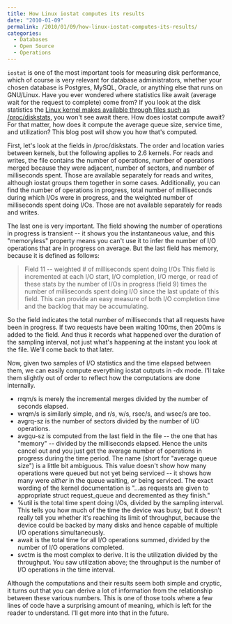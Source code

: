 ```yaml
---
title: How Linux iostat computes its results
date: "2010-01-09"
permalink: /2010/01/09/how-linux-iostat-computes-its-results/
categories:
  - Databases
  - Open Source
  - Operations
---
```

`iostat` is one of the most important tools for measuring disk performance, which of course is very relevant for database administrators, whether your chosen database is Postgres, MySQL, Oracle, or anything else that runs on GNU/Linux. Have you ever wondered where statistics like await (average wait for the request to complete) come from? If you look at the disk statistics the [Linux kernel makes available through files such as /proc/diskstats][1], you won't see await there. How does iostat compute await? For that matter, how does it compute the average queue size, service time, and utilization? This blog post will show you how that's computed.

First, let's look at the fields in /proc/diskstats. The order and location varies between kernels, but the following applies to 2.6 kernels. For reads and writes, the file contains the number of operations, number of operations merged because they were adjacent, number of sectors, and number of milliseconds spent. Those are available separately for reads and writes, although iostat groups them together in some cases. Additionally, you can find the number of operations in progress, total number of milliseconds during which I/Os were in progress, and the weighted number of milliseconds spent doing I/Os. Those are not available separately for reads and writes.

The last one is very important. The field showing the number of operations in progress is transient -- it shows you the instantaneous value, and this "memoryless" property means you can't use it to infer the number of I/O operations that are in progress on average. But the last field has memory, because it is defined as follows:

> Field 11 -- weighted # of milliseconds spent doing I/Os This field is incremented at each I/O start, I/O completion, I/O merge, or read of these stats by the number of I/Os in progress (field 9) times the number of milliseconds spent doing I/O since the last update of this field. This can provide an easy measure of both I/O completion time and the backlog that may be accumulating. 

So the field indicates the total number of milliseconds that all requests have been in progress. If two requests have been waiting 100ms, then 200ms is added to the field. And thus it records what happened over the duration of the sampling interval, not just what's happening at the instant you look at the file. We'll come back to that later.

Now, given two samples of I/O statistics and the time elapsed between them, we can easily compute everything iostat outputs in -dx mode. I'll take them slightly out of order to reflect how the computations are done internally.

*   rrqm/s is merely the incremental merges divided by the number of seconds elapsed.
*   wrqm/s is similarly simple, and r/s, w/s, rsec/s, and wsec/s are too.
*   avgrq-sz is the number of sectors divided by the number of I/O operations.
*   avgqu-sz is computed from the last field in the file -- the one that has "memory" -- divided by the milliseconds elapsed. Hence the units cancel out and you just get the average number of operations in progress during the time period. The name (short for "average queue size") is a little bit ambiguous. This value doesn't show how many operations were queued but not yet being serviced -- it shows how many were *either* in the queue waiting, *or* being serviced. The exact wording of the kernel documentation is "&#8230;as requests are given to appropriate struct request_queue and decremented as they finish."
*   %util is the total time spent doing I/Os, divided by the sampling interval. This tells you how much of the time the device was busy, but it doesn't really tell you whether it's reaching its limit of throughput, because the device could be backed by many disks and hence capable of multiple I/O operations simultaneously.
*   await is the total time for all I/O operations summed, divided by the number of I/O operations completed.
*   svctm is the most complex to derive. It is the utilization divided by the throughput. You saw utilization above; the throughput is the number of I/O operations in the time interval.

Although the computations and their results seem both simple and cryptic, it turns out that you can derive a lot of information from the relationship between these various numbers. This is one of those tools where a few lines of code have a surprising amount of meaning, which is left for the reader to understand. I'll get more into that in the future.

 [1]: http://www.mjmwired.net/kernel/Documentation/iostats.txt
